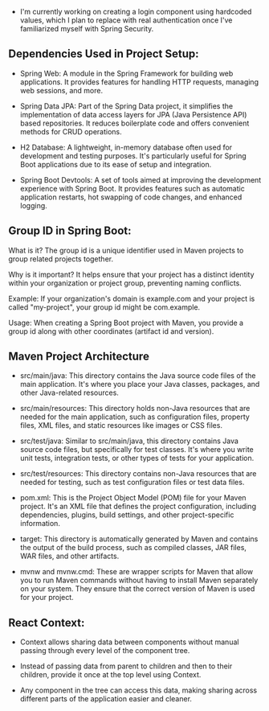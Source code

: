 - I'm currently working on creating a login component using hardcoded values, which I plan to replace with real authentication once I've familiarized myself with Spring Security.

## Dependencies Used in Project Setup:

- Spring Web: A module in the Spring Framework for building web applications. It provides features for handling HTTP requests, managing web sessions, and more.

- Spring Data JPA: Part of the Spring Data project, it simplifies the implementation of data access layers for JPA (Java Persistence API) based repositories. It reduces boilerplate code and offers convenient methods for CRUD operations.

- H2 Database: A lightweight, in-memory database often used for development and testing purposes. It's particularly useful for Spring Boot applications due to its ease of setup and integration.

- Spring Boot Devtools: A set of tools aimed at improving the development experience with Spring Boot. It provides features such as automatic application restarts, hot swapping of code changes, and enhanced logging.

## Group ID in Spring Boot:

What is it? The group id is a unique identifier used in Maven projects to group related projects together.

Why is it important? It helps ensure that your project has a distinct identity within your organization or project group, preventing naming conflicts.

Example: If your organization's domain is example.com and your project is called "my-project", your group id might be com.example.

Usage: When creating a Spring Boot project with Maven, you provide a group id along with other coordinates (artifact id and version).

## Maven Project Architecture

- src/main/java: This directory contains the Java source code files of the main application. It's where you place your Java classes, packages, and other Java-related resources.

- src/main/resources: This directory holds non-Java resources that are needed for the main application, such as configuration files, property files, XML files, and static resources like images or CSS files.

- src/test/java: Similar to src/main/java, this directory contains Java source code files, but specifically for test classes. It's where you write unit tests, integration tests, or other types of tests for your application.

- src/test/resources: This directory contains non-Java resources that are needed for testing, such as test configuration files or test data files.

- pom.xml: This is the Project Object Model (POM) file for your Maven project. It's an XML file that defines the project configuration, including dependencies, plugins, build settings, and other project-specific information.

- target: This directory is automatically generated by Maven and contains the output of the build process, such as compiled classes, JAR files, WAR files, and other artifacts.

- mvnw and mvnw.cmd: These are wrapper scripts for Maven that allow you to run Maven commands without having to install Maven separately on your system. They ensure that the correct version of Maven is used for your project.

## React Context:

- Context allows sharing data between components without manual passing through every level of the component tree.

- Instead of passing data from parent to children and then to their children, provide it once at the top level using Context.

- Any component in the tree can access this data, making sharing across different parts of the application easier and cleaner.
